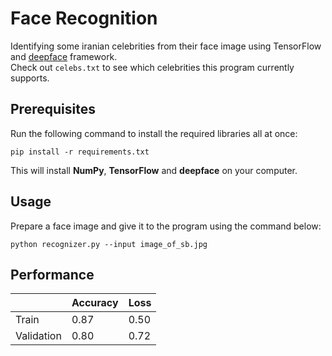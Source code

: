 # Face Recognition
Identifying some iranian celebrities from their face image using TensorFlow and [deepface](https://github.com/serengil/deepface) framework.  
Check out `celebs.txt` to see which celebrities this program currently supports.

## Prerequisites
Run the following command to install the required libraries all at once:
```
pip install -r requirements.txt
```
This will install **NumPy**, **TensorFlow** and **deepface** on your computer.

## Usage
Prepare a face image and give it to the program using the command below:
```
python recognizer.py --input image_of_sb.jpg
```


## Performance

|          | Accuracy | Loss
| -------- | -------- | ---
Train      | 0.87     | 0.50
Validation |  0.80    | 0.72
